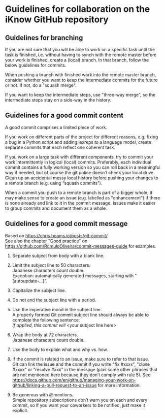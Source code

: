 ﻿
# Guidelines for collaboration on the iKnow GitHub repository

## Guidelines for branching

If you are not sure that you will be able to work on a specific task until the task is finished, i.e. without having to synch with the remote master before your work is finished, create a (local) branch. In that branch, follow the below guidelines for commits.

When pushing a branch with finished work into the remote master branch, consider whether you want to keep the intermediate commits for the future or not. If not, do a "squash merge".  

If you want to keep the intermediate steps, use "three-way merge", so the intermediate steps stay on a side-way in the history.  


## Guidelines for a good commit content

A good commit comprises a limited piece of work. 

If you work on different parts of the project for different reasons, e.g. fixing a bug in a Python script and adding lexreps to a language model, create separate commits that each reflect one coherent task. 

If you work on a large task with different components, try to commit your work intermittently in logical (local) commits. Preferably, each individual commit contains a fully working version so you can roll back in a meaningful way if needed, but of course the git police doesn’t check your local drive. Clean up an accidental messy local history before pushing your changes to a remote branch (e.g. using “squash commits”).

When a commit you push to a remote branch is part of a bigger whole, it may make sense to create an issue (e.g. labelled as "enhancement") if there is none already and link to it in the commit message. Issues make it easier to group commits and document them as a whole.


## Guidelines for a good commit message

Based on https://chris.beams.io/posts/git-commit/  
See also the chapter "Good practice" on  https://github.com/RomuloOliveira/commit-messages-guide for examples.

1.	Separate subject from body with a blank line.

2.	Limit the subject line to 50 characters.  
Japanese characters count double.  
Exception: automatically generated messages, starting with "[autoupdate-...]".

3.	Capitalize the subject line.

4.	Do not end the subject line with a period.

5.	Use the imperative mood in the subject line.  
A properly formed Git commit subject line should always be able to complete the following sentence:   
                   *If applied, this commit will* \<your subject line here\>

6.	Wrap the body at 72 characters.   
Japanese characters count double.

7.	Use the body to explain what and why vs. how.

8.	If the commit is related to an issue, make sure to refer to that issue.  
Git can link the issue and the commit if you write "fix #xxxx", "close #xxxx" or "resolve #xxx" in the message (plus some other phrases that are not mentioned here because they don’t comply with rule 5).
See https://docs.github.com/en/github/managing-your-work-on-github/linking-a-pull-request-to-an-issue for more information.

9.	Be generous with @mentions.   
Simple repository subscriptions don’t warn you on each and every commit, so if you want your coworkers to be notified, just make it explicit.


